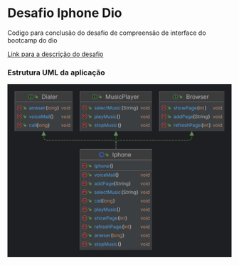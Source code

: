# Desafio Iphone Dio
Codigo para conclusão do desafio de compreensão de interface do bootcamp do dio

[Link para a descrição do desafio](https://github.com/digitalinnovationone/trilha-java-basico/blob/3bd8c62347d7bef0d88c793be44736193e820fca/desafios/poo/README.md)

### Estrutura UML da aplicação
![](Iphone.png)
